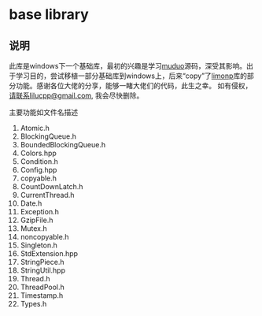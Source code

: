 # base library

## 说明

此库是windows下一个基础库，最初的兴趣是学习[muduo](https://github.com/chenshuo/muduo)源码，深受其影响。出于学习目的，尝试移植一部分基础库到windows上，后来“copy”了[limonp](https://github.com/yanyiwu/limonp)库的部分功能。感谢各位大佬的分享，能够一睹大佬们的代码，此生之幸。
如有侵权，请联系lilucpp@gmail.com, 我会尽快删除。

主要功能如文件名描述

1. Atomic.h
2. BlockingQueue.h           
3. BoundedBlockingQueue.h  
4. Colors.hpp
5. Condition.h     
6. Config.hpp
7. copyable.h
8. CountDownLatch.h   
9. CurrentThread.h
10. Date.h
11. Exception.h
12. GzipFile.h
13. Mutex.h
14. noncopyable.h
15. Singleton.h
16. StdExtension.hpp
17. StringPiece.h
18. StringUtil.hpp
19. Thread.h
20. ThreadPool.h
21. Timestamp.h
22. Types.h
